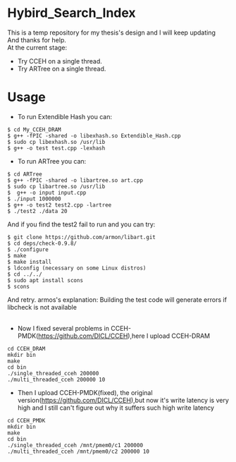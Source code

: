 # Hybird_Search_Index
This is a temp repository for my thesis's design and I will keep updating <br>
And thanks for help.
<br>
At the current stage:<br>
- Try CCEH on a single thread.
- Try ARTree on a single thread.
# Usage
- To run Extendible Hash you can:
```
$ cd My_CCEH_DRAM
$ g++ -fPIC -shared -o libexhash.so Extendible_Hash.cpp
$ sudo cp libexhash.so /usr/lib
$ g++ -o test test.cpp -lexhash
```
- To run ARTree you can:
```
$ cd ARTree
$ g++ -fPIC -shared -o libartree.so art.cpp
$ sudo cp libartree.so /usr/lib
$  g++ -o input input.cpp
$ ./input 1000000
$ g++ -o test2 test2.cpp -lartree
$ ./test2 ./data 20
```
And if you find the test2 fail to run and you can try:
```
$ git clone https://github.com/armon/libart.git
$ cd deps/check-0.9.8/
$ ./configure
$ make
$ make install 
$ ldconfig (necessary on some Linux distros)
$ cd ../../
$ sudo apt install scons
$ scons
```
And retry.
armos's explanation: Building the test code will generate errors if libcheck is not available
<br><br>
- Now I fixed several problems in CCEH-PMDK(https://github.com/DICL/CCEH),here I upload CCEH-DRAM
```
cd CCEH_DRAM
mkdir bin
make
cd bin
./single_threaded_cceh 200000
./multi_threaded_cceh 200000 10
```
- Then I upload CCEH-PMDK(fixed), the original version(https://github.com/DICL/CCEH),but now it's write latency is very high and I still can't figure out why it suffers such high write latency
```
cd CCEH_PMDK
mkdir bin
make
cd bin
./single_threaded_cceh /mnt/pmem0/c1 200000
./multi_threaded_cceh /mnt/pmem0/c2 200000 10
```

